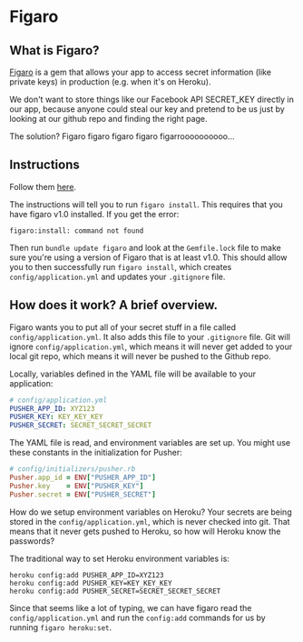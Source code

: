# Figaro

## What is Figaro?

[Figaro][figaro] is a gem that allows your app to access secret
information (like private keys) in production (e.g. when it's on
Heroku).

We don't want to store things like our Facebook API SECRET_KEY
directly in our app, because anyone could steal our key and pretend to
be us just by looking at our github repo and finding the right page.

The solution?  Figaro figaro figaro figaro figarroooooooooo...

[figaro]: https://github.com/laserlemon/figaro

## Instructions

Follow them [here][instructions].

The instructions will tell you to run `figaro install`. This requires
that you have figaro v1.0 installed. If you get the error:

    figaro:install: command not found

Then run `bundle update figaro` and look at the `Gemfile.lock` file to
make sure you're using a version of Figaro that is at least v1.0. This
should allow you to then successfully run `figaro install`, which
creates `config/application.yml` and updates your `.gitignore` file.

[instructions]: https://github.com/laserlemon/figaro/blob/master/README.md

## How does it work? A brief overview.

Figaro wants you to put all of your secret stuff in a file called
`config/application.yml`. It also adds this file to your `.gitignore`
file. Git will ignore `config/application.yml`, which means it will
never get added to your local git repo, which means it will never be
pushed to the Github repo.

Locally, variables defined in the YAML file will be available to your
application:

```yml
# config/application.yml
PUSHER_APP_ID: XYZ123
PUSHER_KEY: KEY_KEY_KEY
PUSHER_SECRET: SECRET_SECRET_SECRET
```

The YAML file is read, and environment variables are set up. You might
use these constants in the initialization for Pusher:

```rb
# config/initializers/pusher.rb
Pusher.app_id = ENV["PUSHER_APP_ID"]
Pusher.key    = ENV["PUSHER_KEY"]
Pusher.secret = ENV["PUSHER_SECRET"]
```

How do we setup environment variables on Heroku? Your secrets are
being stored in the `config/application.yml`, which is never checked
into git. That means that it never gets pushed to Heroku, so how will
Heroku know the passwords?

The traditional way to set Heroku environment variables is:

```
heroku config:add PUSHER_APP_ID=XYZ123
heroku config:add PUSHER_KEY=KEY_KEY_KEY
heroku config:add PUSHER_SECRET=SECRET_SECRET_SECRET
```

Since that seems like a lot of typing, we can have figaro read the
`config/application.yml` and run the `config:add` commands for us by
running `figaro heroku:set`.
